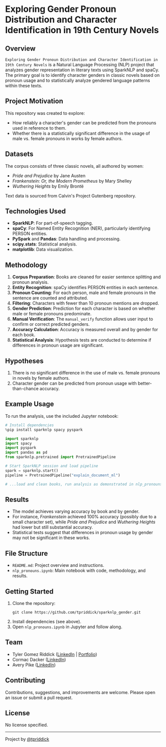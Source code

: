 # Exploring Gender Pronoun Distribution and Character Identification in 19th Century Novels

## Overview

`Exploring Gender Pronoun Distribution and Character Identification in 19th Century Novels` is a Natural Language Processing (NLP) project that analyzes gender representation in literary texts using SparkNLP and spaCy. The primary goal is to identify character genders in classic novels based on pronoun usage and to statistically analyze gendered language patterns within these texts.

## Project Motivation

This repository was created to explore:
- How reliably a character's gender can be predicted from the pronouns used in reference to them.
- Whether there is a statistically significant difference in the usage of male vs. female pronouns in works by female authors.

## Datasets

The corpus consists of three classic novels, all authored by women:
- *Pride and Prejudice* by Jane Austen
- *Frankenstein: Or, the Modern Prometheus* by Mary Shelley
- *Wuthering Heights* by Emily Brontë

Text data is sourced from Calvin's Project Gutenberg repository.

## Technologies Used

- **SparkNLP**: For part-of-speech tagging.
- **spaCy**: For Named Entity Recognition (NER), particularly identifying PERSON entities.
- **PySpark** and **Pandas**: Data handling and processing.
- **scipy.stats**: Statistical analysis.
- **matplotlib**: Data visualization.

## Methodology

1. **Corpus Preparation**: Books are cleaned for easier sentence splitting and pronoun analysis.
2. **Entity Recognition**: spaCy identifies PERSON entities in each sentence.
3. **Pronoun Counting**: For each person, male and female pronouns in the sentence are counted and attributed.
4. **Filtering**: Characters with fewer than 10 pronoun mentions are dropped.
5. **Gender Prediction**: Prediction for each character is based on whether male or female pronouns predominate.
6. **Manual Verification**: The `manual_verify` function allows user input to confirm or correct predicted genders.
7. **Accuracy Calculation**: Accuracy is measured overall and by gender for each book.
8. **Statistical Analysis**: Hypothesis tests are conducted to determine if differences in pronoun usage are significant.

## Hypotheses

1. There is no significant difference in the use of male vs. female pronouns in novels by female authors.
2. Character gender can be predicted from pronoun usage with better-than-chance accuracy.

## Example Usage

To run the analysis, use the included Jupyter notebook:

```python
# Install dependencies
%pip install sparknlp spacy pyspark

import sparknlp
import spacy
import pyspark
import pandas as pd
from sparknlp.pretrained import PretrainedPipeline

# Start SparkNLP session and load pipeline
spark = sparknlp.start()
pipeline = PretrainedPipeline("explain_document_ml")

# ...load and clean books, run analysis as demonstrated in nlp_pronouns.ipynb
```

## Results

- The model achieves varying accuracy by book and by gender.
- For instance, *Frankenstein* achieved 100% accuracy (possibly due to a small character set), while *Pride and Prejudice* and *Wuthering Heights* had lower but still substantial accuracy.
- Statistical tests suggest that differences in pronoun usage by gender may not be significant in these works.

## File Structure

- `README.md`: Project overview and instructions.
- `nlp_pronouns.ipynb`: Main notebook with code, methodology, and results.

## Getting Started

1. Clone the repository:
   ```
   git clone https://github.com/tpriddick/sparknlp_gender.git
   ```
2. Install dependencies (see above).
3. Open `nlp_pronouns.ipynb` in Jupyter and follow along.

## Team

- Tyler Gomez Riddick ([LinkedIn](https://www.linkedin.com/in/tyler-gomez-riddick/) | [Portfolio](https://www.datascienceportfol.io/tylergomezriddick))
- Cormac Dacker ([LinkedIn](https://www.linkedin.com/in/cormac-d/))
- Avery Pike ([LinkedIn](https://www.linkedin.com/in/averypike/))

## Contributing

Contributions, suggestions, and improvements are welcome. Please open an issue or submit a pull request.

## License

No license specified.

---

Project by [@tpriddick](https://github.com/tpriddick)
